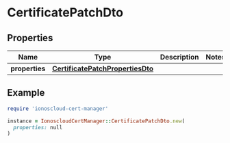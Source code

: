 # CertificatePatchDto

## Properties

| Name | Type | Description | Notes |
| ---- | ---- | ----------- | ----- |
| **properties** | [**CertificatePatchPropertiesDto**](CertificatePatchPropertiesDto.md) |  |  |

## Example

```ruby
require 'ionoscloud-cert-manager'

instance = IonoscloudCertManager::CertificatePatchDto.new(
  properties: null
)
```
